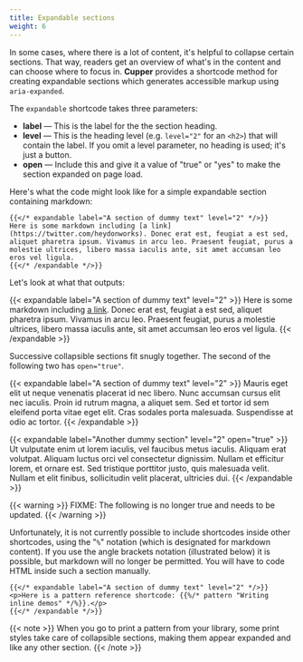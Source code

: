 ```yaml
---
title: Expandable sections
weight: 6
---
```


In some cases, where there is a lot of content, it's helpful to collapse certain sections. That way, readers get an overview of what's in the content and can choose where to focus in. **Cupper** provides a shortcode method for creating expandable sections which generates accessible markup using `aria-expanded`.

The `expandable` shortcode takes three parameters:

* **label** — This is the label for the the section heading.
* **level** — This is the heading level (e.g. `level="2"` for an `<h2>`) that will contain the label. If you omit a level parameter, no heading is used; it's just a button.
* **open** — Include this and give it a value of "true" or "yes" to make the section expanded on page load.

Here's what the code might look like for a simple expandable section containing markdown:

```go-html-template
{{</* expandable label="A section of dummy text" level="2" */>}}
Here is some markdown including [a link](https://twitter.com/heydonworks). Donec erat est, feugiat a est sed, aliquet pharetra ipsum. Vivamus in arcu leo. Praesent feugiat, purus a molestie ultrices, libero massa iaculis ante, sit amet accumsan leo eros vel ligula.
{{</* /expandable */>}}
```

Let's look at what that outputs:

{{< expandable label="A section of dummy text" level="2" >}}
Here is some markdown including [a link](https://twitter.com/heydonworks). Donec erat est, feugiat a est sed, aliquet pharetra ipsum. Vivamus in arcu leo. Praesent feugiat, purus a molestie ultrices, libero massa iaculis ante, sit amet accumsan leo eros vel ligula.
{{< /expandable >}}

Successive collapsible sections fit snugly together. The second of the following two has `open="true"`.

{{< expandable label="A section of dummy text" level="2" >}}
Mauris eget elit ut neque venenatis placerat id nec libero. Nunc accumsan cursus elit nec iaculis. Proin id rutrum magna, a aliquet sem. Sed et tortor id sem eleifend porta vitae eget elit. Cras sodales porta malesuada. Suspendisse at odio ac tortor.
{{< /expandable >}}

{{< expandable label="Another dummy section" level="2" open="true" >}}
Ut vulputate enim ut lorem iaculis, vel faucibus metus iaculis. Aliquam erat volutpat. Aliquam luctus orci vel consectetur dignissim. Nullam et efficitur lorem, et ornare est. Sed tristique porttitor justo, quis malesuada velit. Nullam et elit finibus, sollicitudin velit placerat, ultricies dui.
{{< /expandable >}}

{{< warning >}}
FIXME: The following is no longer true and needs to be updated.
{{< /warning >}}

Unfortunately, it is not currently possible to include shortcodes inside other shortcodes, using the "`%`" notation (which is designated for markdown content). If you use the angle brackets notation (illustrated below) it is possible, but markdown will no longer be permitted. You will have to code HTML inside such a section manually.

```go-html-template
{{</* expandable label="A section of dummy text" level="2" */>}}
<p>Here is a pattern reference shortcode: {{%/* pattern "Writing inline demos" */%}}.</p>
{{</* /expandable */>}}
```

{{< note >}}
When you go to print a pattern from your library, some print styles take care of collapsible sections, making them appear expanded and like any other section.
{{< /note >}}
